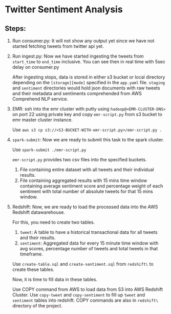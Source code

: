 # Twitter Sentiment Analysis

## Steps:

1. Run consumer.py: It will not show any output yet since we have not started fetching tweets from twitter api yet. 

2. Run ingest.py: Now we have started ingesting the tweets from `start_time` to `end_time` inclusive. You can see then in real time with 5sec delay on consumer.py 

   After ingesting stops, data is stored in either s3 bucket or local directory depending on the `[storage][mode]` specified in the `app.yaml` file. `staging` and  `sentiment` directories would hold json documents with raw tweets and their metadata and sentiments comprehended from AWS Comprehend NLP service.

3. EMR: ssh into the emr cluster with putty using `hadoop@<EMR-CLUSTER-DNS>` on port 22 using private key and copy `emr-script.py` from s3 bucket to emr master cluster instance. 

   Use `aws s3 cp s3://<S3-BUCKET-WITH-emr-script.py>/emr-script.py .`

4. `spark-submit`: Now we are ready to submit this task to the spark cluster. 

   Use `spark-submit ./emr-script.py`	

   `emr-script.py` provides two csv files into the specified buckets. 

   1. File containing entire dataset with all tweets and their individual results. 
   2. File containing aggregated results with 15 mins time window containing average sentiment score and percentage weight of each sentiment with total number of absolute tweets for that 15 mins window. 

5. Redshift: Now, we are ready to load the processed data into the AWS Redshift datawarehouse. 

   For this, you need to create two tables. 
   
   1. `tweet`: A table to have a historical transactional data for all tweets and their results.
   2. `sentiment`: Aggregated data for every 15 minute time window with avg scores, percentage number of tweets and total tweets in that timeframe. 
   
   Use `create-table.sql` and `create-sentiment.sql` from `redshift\` to create these tables. 
   
   Now, it is time to fill data in these tables. 
   
   Use COPY command from AWS to load data from S3 into AWS Redshift Cluster.  Use `copy-tweet` and `copy-sentiment` to fill up `tweet` and `sentiment` tables into redshift. COPY commands are also in `redshift\` directory of the project. 